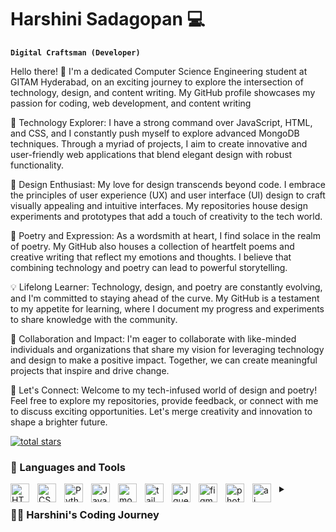# Harshini Sadagopan 💻

**`Digital Craftsman (Developer)`**

Hello there! 👋 I'm a dedicated Computer Science Engineering student at GITAM Hyderabad, on an exciting journey to explore the intersection of technology, design, and content writing. My GitHub profile showcases my passion for coding, web development, and content writing 

🚀 Technology Explorer: I have a strong command over JavaScript, HTML, and CSS, and I constantly push myself to explore advanced MongoDB techniques. Through a myriad of projects, I aim to create innovative and user-friendly web applications that blend elegant design with robust functionality.

🎨 Design Enthusiast: My love for design transcends beyond code. I embrace the principles of user experience (UX) and user interface (UI) design to craft visually appealing and intuitive interfaces. My repositories house design experiments and prototypes that add a touch of creativity to the tech world.

📝 Poetry and Expression: As a wordsmith at heart, I find solace in the realm of poetry. My GitHub also houses a collection of heartfelt poems and creative writing that reflect my emotions and thoughts. I believe that combining technology and poetry can lead to powerful storytelling.

💡 Lifelong Learner: Technology, design, and poetry are constantly evolving, and I'm committed to staying ahead of the curve. My GitHub is a testament to my appetite for learning, where I document my progress and experiments to share knowledge with the community.

🤝 Collaboration and Impact: I'm eager to collaborate with like-minded individuals and organizations that share my vision for leveraging technology and design to make a positive impact. Together, we can create meaningful projects that inspire and drive change.

🚀 Let's Connect: Welcome to my tech-infused world of design and poetry! Feel free to explore my repositories, provide feedback, or connect with me to discuss exciting opportunities. Let's merge creativity and innovation to shape a brighter future. 

<p align="left">
  <a href="https://github.com/Harshinisada?tab=repositories&sort=stargazers">
         <img alt="total stars" title="Total stars on GitHub" src="https://custom-icon-badges.demolab.com/github/stars/ForrestKnight?color=55960c&style=for-the-badge&labelColor=488207&logo=star"/></a>
 </p>

 ### 🧰 Languages and Tools
<img align="left" alt="HTML" width="30px" style="padding-right:10px;" src="https://cdn.jsdelivr.net/gh/devicons/devicon/icons/html5/html5-plain.svg" />
<img align="left" alt="CSS" width="30px" style="padding-right:10px;" src="https://cdn.jsdelivr.net/gh/devicons/devicon/icons/css3/css3-plain.svg" />
<img align="left" alt="Python" width="30px" style="padding-right:10px;" src="https://cdn.jsdelivr.net/gh/devicons/devicon/icons/python/python-plain.svg" />
<img align="left" alt="Javascript" width="30px" style="padding-right:10px;" src="https://cdn.jsdelivr.net/gh/devicons/devicon/icons/javascript/javascript-plain.svg" />
<img align="left" alt="mongoDB" width="30px" style="padding-right:10px;" src="https://cdn.jsdelivr.net/gh/devicons/devicon/icons/mongodb/mongodb-original.svg" />
<img align="left" alt="tailwindcss" width="30px" style="padding-right:10px;" src="https://cdn.jsdelivr.net/gh/devicons/devicon/icons/tailwindcss/tailwindcss-original-wordmark.svg" />
<img align="left" alt="Jquery" width="30px" style="padding-right:10px;" src="https://cdn.jsdelivr.net/gh/devicons/devicon/icons/jquery/jquery-original.svg" />
<img align="left" alt="figma" width="30px" style="padding-right:10px;" src="https://cdn.jsdelivr.net/gh/devicons/devicon/icons/figma/figma-original.svg" />
<img align="left" alt="photoshop" width="30px" style="padding-right:10px;" src="https://cdn.jsdelivr.net/gh/devicons/devicon/icons/photoshop/photoshop-plain.svg" />
<img align="left" alt="ai" width="30px" style="padding-right:10px;" src="https://cdn.jsdelivr.net/gh/devicons/devicon/icons/illustrator/illustrator-plain.svg" />
 
<details>
<summary><h3>👨‍💻 Harshini's Coding Journey</h3></summary>
Aspiring student on a quest to explore the vast world of technology. Curiosity drives me to learn everything I can about coding, hardware, and beyond. Through diverse tech stacks and open-source contributions, I'm building a strong foundation in Python, C++, and more. Web development fascinates me, as I dive into HTML, CSS, Tailwind Css, bootstrap, MongoDB and SQL. I'm committed to lifelong learning, staying at the forefront of tech trends. Collaboration and networking are my priorities, seeking exciting projects and connections. Let's build a boundless future together! 🚀


